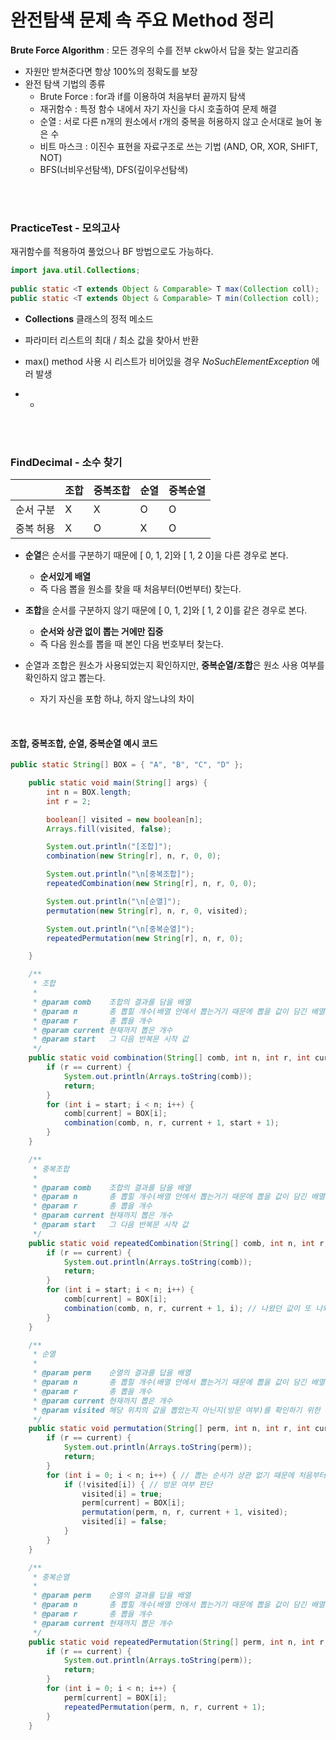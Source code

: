 # 완전탐색 문제 속 주요 Method 정리

**Brute Force Algorithm** : 모든 경우의 수를 전부 ckw아서 답을 찾는 알고리즘

* 자원만 받쳐준다면 항상 100%의 정확도를 보장
* 완전 탐색 기법의 종류
  * Brute Force : for과 if를 이용하여 처음부터 끝까지 탐색
  * 재귀함수 : 특정 함수 내에서 자기 자신을 다시 호출하여 문제 해결
  * 순열 : 서로 다른 n개의 원소에서 r개의 중복을 허용하지 않고 순서대로 늘어 놓은 수
  * 비트 마스크 : 이진수 표현을 자료구조로 쓰는 기법 (AND, OR, XOR, SHIFT, NOT)
  * BFS(너비우선탐색), DFS(깊이우선탐색)





<br>

<br>

### PracticeTest - 모의고사

재귀함수를 적용하여 풀었으나 BF 방법으로도 가능하다.

```java
import java.util.Collections;
  
public static <T extends Object & Comparable> T max(Collection coll);
public static <T extends Object & Comparable> T min(Collection coll);
```

* **Collections** 클래스의 정적 메소드
* 파라미터 리스트의 최대 / 최소 값을 찾아서 반환
* max() method 사용 시 리스트가 비어있을 경우 *NoSuchElementException* 에러 발생

* * 


<br>

<br>

### FindDecimal - 소수 찾기

|           | 조합 | 중복조합 | 순열 | 중복순열 |
| --------- | ---- | -------- | ---- | -------- |
| 순서 구분 | X    | X        | O    | O        |
| 중복 허용 | X    | O        | X    | O        |

* **순열**은 순서를 구분하기 때문에 [ 0, 1, 2]와 [ 1, 2 0]을 다른 경우로 본다.
  * **순서있게 배열**
  * 즉 다음 뽑을 원소를 찾을 때 처음부터(0번부터) 찾는다.
* **조합**을 순서를 구분하지 않기 때문에 [ 0, 1, 2]와 [ 1, 2 0]를 같은 경우로 본다.
  * **순서와 상관 없이 뽑는 거에만 집중**
  * 즉 다음 원소를 뽑을 때 본인 다음 번호부터 찾는다.

* 순열과 조합은 원소가 사용되었는지 확인하지만, **중복순열/조합**은 원소 사용 여부를 확인하지 않고 뽑는다.
  * 자기 자신을 포함 하냐, 하지 않느냐의 차이

<br>

#### 조합, 중복조합, 순열, 중복순열 예시 코드

```java
public static String[] BOX = { "A", "B", "C", "D" };

	public static void main(String[] args) {
		int n = BOX.length;
		int r = 2;

		boolean[] visited = new boolean[n];
		Arrays.fill(visited, false);

		System.out.println("[조합]");
		combination(new String[r], n, r, 0, 0);

		System.out.println("\n[중복조합]");
		repeatedCombination(new String[r], n, r, 0, 0);

		System.out.println("\n[순열]");
		permutation(new String[r], n, r, 0, visited);

		System.out.println("\n[중복순열]");
		repeatedPermutation(new String[r], n, r, 0);

	}

	/**
	 * 조합
	 * 
	 * @param comb    조합의 결과를 담을 배열
	 * @param n       총 뽑힐 개수(배열 안에서 뽑는거기 때문에 뽑을 값이 담긴 배열의 길이로 지정하지만 경우에 따라 바꿀 수 있음)
	 * @param r       총 뽑을 개수
	 * @param current 현재까지 뽑은 개수
	 * @param start   그 다음 반복문 시작 값
	 */
	public static void combination(String[] comb, int n, int r, int current, int start) {
		if (r == current) {
			System.out.println(Arrays.toString(comb));
			return;
		}
		for (int i = start; i < n; i++) {
			comb[current] = BOX[i];
			combination(comb, n, r, current + 1, start + 1);
		}
	}

	/**
	 * 중복조합
	 * 
	 * @param comb    조합의 결과를 담을 배열
	 * @param n       총 뽑힐 개수(배열 안에서 뽑는거기 때문에 뽑을 값이 담긴 배열의 길이로 지정하지만 경우에 따라 바꿀 수 있음)
	 * @param r       총 뽑을 개수
	 * @param current 현재까지 뽑은 개수
	 * @param start   그 다음 반복문 시작 값
	 */
	public static void repeatedCombination(String[] comb, int n, int r, int current, int start) {
		if (r == current) {
			System.out.println(Arrays.toString(comb));
			return;
		}
		for (int i = start; i < n; i++) {
			comb[current] = BOX[i];
			combination(comb, n, r, current + 1, i); // 나왔던 값이 또 나와도 되기 때문에 start 값 증가 X
		}
	}

	/**
	 * 순열
	 * 
	 * @param perm    순열의 결과를 답을 배열
	 * @param n       총 뽑힐 개수(배열 안에서 뽑는거기 때문에 뽑을 값이 담긴 배열의 길이로 지정하지만 경우에 따라 바꿀 수 있음)
	 * @param r       총 뽑을 개수
	 * @param current 현재까지 뽑은 개수
	 * @param visited 해당 위치의 값을 뽑았는지 아닌지(방문 여부)를 확인하기 위한 배열
	 */
	public static void permutation(String[] perm, int n, int r, int current, boolean[] visited) {
		if (r == current) {
			System.out.println(Arrays.toString(perm));
			return;
		}
		for (int i = 0; i < n; i++) { // 뽑는 순서가 상관 없기 때문에 처음부터 뽑음
			if (!visited[i]) { // 방문 여부 판단
				visited[i] = true;
				perm[current] = BOX[i];
				permutation(perm, n, r, current + 1, visited);
				visited[i] = false;
			}
		}
	}

	/**
	 * 중복순열
	 * 
	 * @param perm    순열의 결과를 답을 배열
	 * @param n       총 뽑힐 개수(배열 안에서 뽑는거기 때문에 뽑을 값이 담긴 배열의 길이로 지정하지만 경우에 따라 바꿀 수 있음)
	 * @param r       총 뽑을 개수
	 * @param current 현재까지 뽑은 개수
	 */
	public static void repeatedPermutation(String[] perm, int n, int r, int current) {
		if (r == current) {
			System.out.println(Arrays.toString(perm));
			return;
		}
		for (int i = 0; i < n; i++) {
			perm[current] = BOX[i];
			repeatedPermutation(perm, n, r, current + 1);
		}
	}
```


